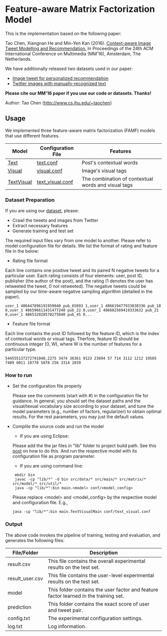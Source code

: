 # Feature-aware Matrix Factorization Model

This is the implementation based on the following paper:

Tao Chen, Xiangnan He and Min-Yen Kan (2016). [Context-aware Image Tweet Modelling and Recommendation.](https://www.comp.nus.edu.sg/~kanmy/papers/mm16.pdf) In Proceedings of the 24th ACM International Conference on Multimedia (MM'16), Amsterdam, The Netherlands.

We have additionally released two datasets used in our paper:
* [Image tweet for personalized recommendation](https://github.com/kite1988/famf/blob/master/data/README.MD#1-dataset-image-tweets-for-recommendation-123mb)
* [Twitter images with manually-recognized text](https://github.com/kite1988/famf/blob/master/data/README.MD#2-dataset-twitter-images-with-manually-recognized-text-60kb)


**Please cite our MM'16 paper if you use our code or datasets. Thanks!** 

Author: Tao Chen (http://www.cs.jhu.edu/~taochen)

## Usage

We implemented three feature-aware matrix factorization (FAMF) models that use different features.

Model | Configuration File | Features
------------ | ------------- | -------------
[Text](https://github.com/kite1988/famf/blob/master/src/main/TextMain.java) | [text.conf](https://github.com/kite1988/famf/blob/master/conf/text.conf) | Post's contextual words
[Visual](https://github.com/kite1988/famf/blob/master/src/main/VisualMain.java) | [visual.conf](https://github.com/kite1988/famf/blob/master/conf/visual.conf) | Image's visual tags
[TextVisual](https://github.com/kite1988/famf/blob/master/src/main/TextVisualMain.java) | [text_visual.conf](https://github.com/kite1988/famf/blob/master/conf/text_visual.conf) | The combination of contextual words and visual tags

### Dataset Preparation

If you are using our [dataset](https://github.com/kite1988/famf/blob/master/data/README.MD#1-dataset-image-tweets-for-recommendation-123mb), please:
* Crawl the tweets and images from Twitter
* Extract necessary features
* Generate training and test set

The required input files vary from one model to another. Please refer to model configuration file for details. We list the format of rating and feature file in the below:

* Rating file format

Each line contains one positive tweet and its paired N negative tweets for a particular user. Each rating consists of four elements: user, post ID, publisher (the author of the post), and the rating (1 denotes the user has retweeted the tweet, 0 not retweeted). The negative tweets could be sampled by our time-aware negative sampling algorithm (detailed in the paper).

```user_1 486447896191959040 pub_65893 1,user_1 486619477933838336 pub_18 0,user_1 486596611431477248 pub_22 0,user_1 486602569419333632 pub_21 0,user_1 486532028570275840 pub_45 0...```

* Feature file format

Each line contains the post ID followed by the feature ID, which is the index of contextual words or visual tags. Therfore, feature ID should be continuous integer [0, W), where W is the number of features for a particular type.

```544555137272791040,2275 3474 36361 9123 23694 57 714 3112 1212 19505 7409 8011 18770 5878 256 3314 2039```

### How to run

* Set the configuration file properly

  Please see the comments (start with #) in the configuration file for guidance. In general, you should set the dataset paths and the visual/texual vocabulary size according to your dataset, and tune the model parameters (e.g., number of factors, regularizer) to obtain optimal results. For the rest parameters, you may just the default values.
  
* Complile the source code and run the model

  * If you are using Eclipse:

  Please add the the jar files in "lib" folder to project build path. See this [post](http://www.wikihow.com/Add-JARs-to-Project-Build-Paths-in-Eclipse-(Java)) on how to do this. And run the respective model with its configuration file as program parameter. 

  * If you are using command line:
  ``` 
   mkdir bin
   javac -cp "lib/*" -d bin src/data/* src/main/* src/matrix/* src/model/* src/util/*
   java -cp "lib/*":bin main.<model> conf/<model_config>
  ```
  Please replace \<model\>  and \<model_config\> by the respective model and configuration file. E.g.,
  ```
  java -cp "lib/*":bin main.TextVisualMain conf/text_visual.conf
  ```

### Output
The above code invokes the pipeline of training, testing and evaluation, and generates the following files:

File/Folder | Description
------------ | -------------
result.csv      | This file contains the overall experimental results on the test set.
result_user.csv | This file contains the user-level experimental results on the test set.
model           | This folder contains the user factor and feature factor learned in the training set.
prediction      | This folder contains the exact score of user and tweet pair.
config.txt      | The experimental configuration settings.
log.txt         | Log information.
   
